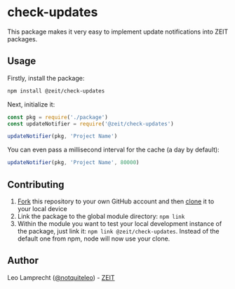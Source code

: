 # check-updates

This package makes it very easy to implement update notifications into ZEIT packages.

## Usage

Firstly, install the package:

```bash
npm install @zeit/check-updates
```

Next, initialize it:

```js
const pkg = require('./package')
const updateNotifier = require('@zeit/check-updates')

updateNotifier(pkg, 'Project Name')
```

You can even pass a millisecond interval for the cache (a day by default):

```js
updateNotifier(pkg, 'Project Name', 80000)
```

## Contributing

1. [Fork](https://help.github.com/articles/fork-a-repo/) this repository to your own GitHub account and then [clone](https://help.github.com/articles/cloning-a-repository/) it to your local device
2. Link the package to the global module directory: `npm link`
3. Within the module you want to test your local development instance of the package, just link it: `npm link @zeit/check-updates`. Instead of the default one from npm, node will now use your clone.

## Author

Leo Lamprecht ([@notquiteleo](https://twitter.com/notquiteleo)) - [ZEIT](https://zeit.co)

